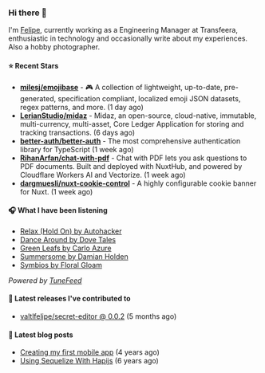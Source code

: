 ### Hi there 👋

I'm [Felipe](https://felipevm.com), currently working as a Engineering Manager at Transfeera, enthusiastic in technology and occasionally write about my experiences. Also a hobby photographer.

#### ⭐ Recent Stars
- **[milesj/emojibase](https://github.com/milesj/emojibase)** - 🎮 A collection of lightweight, up-to-date, pre-generated, specification compliant, localized emoji JSON datasets, regex patterns, and more. (1 day ago)
- **[LerianStudio/midaz](https://github.com/LerianStudio/midaz)** - Midaz, an open-source, cloud-native, immutable, multi-currency, multi-asset, Core Ledger Application for storing and tracking transactions.  (6 days ago)
- **[better-auth/better-auth](https://github.com/better-auth/better-auth)** - The most comprehensive authentication library for TypeScript (1 week ago)
- **[RihanArfan/chat-with-pdf](https://github.com/RihanArfan/chat-with-pdf)** - Chat with PDF lets you ask questions to PDF documents. Built and deployed with NuxtHub, and powered by Cloudflare Workers AI and Vectorize. (1 week ago)
- **[dargmuesli/nuxt-cookie-control](https://github.com/dargmuesli/nuxt-cookie-control)** - A highly configurable cookie banner for Nuxt. (1 week ago)

#### 🎧 What I have been listening
- [Relax (Hold On) by Autohacker](https://open.spotify.com/track/7j0xfPR1K5e0OYsLpXP8wD)
- [Dance Around by Dove Tales](https://open.spotify.com/track/5GyoQHJLwBr7yjqZSrOdri)
- [Green Leafs by Carlo Azure](https://open.spotify.com/track/6HlFrgdDGdyz9eKQZzb2UG)
- [Summersome by Damian Holden](https://open.spotify.com/track/0pL57Pk7EEgfy6z92VRa0G)
- [Symbios by Floral Gloam](https://open.spotify.com/track/6XLqfDYv8a9H0aoWX348L7)

_Powered by [TuneFeed](https://tunefeed.app?ref=valtlfelipe-gh-profile)_ 

#### 🚀 Latest releases I've contributed to


- [valtlfelipe/secret-editor @ 0.0.2](https://github.com/valtlfelipe/secret-editor/releases/tag/0.0.2) (5 months ago)

#### 📄 Latest blog posts
- [Creating my first mobile app](https://felipevm.com/posts/creating-my-first-mobile-app/) (4 years ago)
- [Using Sequelize With Hapijs](https://felipevm.com/posts/using-sequelize-with-hapijs/) (6 years ago)
